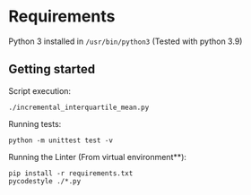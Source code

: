 # Requirements
Python 3 installed in `/usr/bin/python3` (Tested with python 3.9)

## Getting started
Script execution:
```commandline
./incremental_interquartile_mean.py
```

Running tests:
```commandline
python -m unittest test -v
```

Running the Linter (From virtual environment**):
```commandline
pip install -r requirements.txt
pycodestyle ./*.py
```